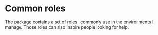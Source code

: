 # Common roles

The package contains a set of roles I commonly use in the environments I manage. Those roles can also inspire people looking for help.
